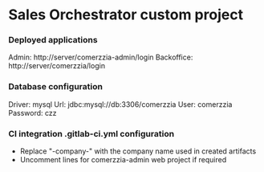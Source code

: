 # Sales Orchestrator custom project

### Deployed applications
Admin: http://server/comerzzia-admin/login
Backoffice: http://server/comerzzia/login

### Database configuration
Driver: mysql
Url: jdbc:mysql://db:3306/comerzzia
User: comerzzia
Password: czz

### CI integration .gitlab-ci.yml configuration
* Replace "-company-" with the company name used in created artifacts
* Uncomment lines for comerzzia-admin web project if required